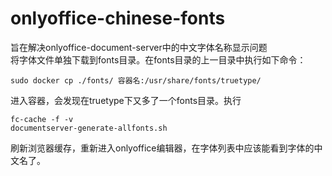 # onlyoffice-chinese-fonts
旨在解决onlyoffice-document-server中的中文字体名称显示问题<br>
将字体文件单独下载到fonts目录。在fonts目录的上一目录中执行如下命令：
```
sudo docker cp ./fonts/ 容器名:/usr/share/fonts/truetype/
```
进入容器，会发现在truetype下又多了一个fonts目录。执行
```
fc-cache -f -v
documentserver-generate-allfonts.sh
```
刷新浏览器缓存，重新进入onlyoffice编辑器，在字体列表中应该能看到字体的中文名了。
